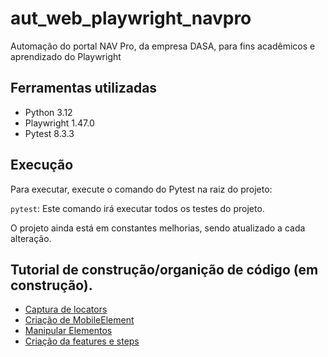# aut_web_playwright_navpro

<p>Automação do portal NAV Pro, da empresa DASA, para fins acadêmicos e aprendizado do Playwright</p>

## Ferramentas utilizadas

- Python 3.12
- Playwright 1.47.0
- Pytest 8.3.3

## Execução
Para executar, execute o comando do Pytest na raiz do projeto:

`pytest`: Este comando irá executar todos os testes do projeto.

O projeto ainda está em constantes melhorias, sendo atualizado a cada alteração.


## Tutorial de construção/organição de código (em construção).

- [Captura de locators](docs/captura-localizadores.md)
- [Criação de MobileElement](docs/criacao-mobile-element.md)
- [Manipular Elementos](docs/manipulacao-elementos.md)
- [Criação da features e steps](docs/criacao-feat-steps.md)